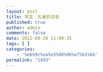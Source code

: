 ```yaml
---
layout: post
title: 写生：孔雀的羽毛
published: true
author: admin
comments: false
date: 2012-09-20 11:09:35
tags: [ ]
categories:
    - '%e6%9c%aa%e5%88%86%e7%b1%bb'
permalink: "1493"
---
```

